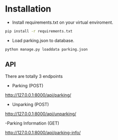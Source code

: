 # Installation

- Install requirements.txt on your virtual enviroment.
```bash
pip install -r requirements.txt
```

- Load parking.json to database.
```bash
python manage.py loaddata parking.json
```

## API
There are totally 3 endpoints

- Parking (POST)

http://127.0.0.1:8000/api/parking/

- Unparking (POST)

http://127.0.0.1:8000/api/unparking/

-Parking Information (GET)

http://127.0.0.1:8000/api/parking-info/

